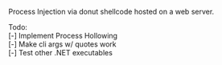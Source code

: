 Process Injection via donut shellcode hosted on a web server.

Todo:
<br>
[-] Implement Process Hollowing
<br>
[-] Make cli args w/ quotes work
<br>
[-] Test other .NET executables

